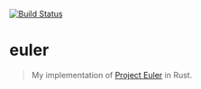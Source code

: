 [![Build Status][build-img]][build-url]

# euler

> My implementation of [Project Euler][project-euler-url] in Rust.

[build-img]: https://travis-ci.com/flyingP0tat0/euler.svg?branch=master
[build-url]: https://travis-ci.com/flyingP0tat0/euler
[project-euler-url]: https://projecteuler.net
